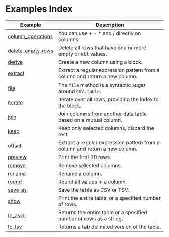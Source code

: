 # Examples Index

Example | Description
---|---
[column_operations](https://github.com/DannyBen/datamix/tree/master/examples/column_operations#column_operations) | You can use + - * and / directly on columns.
[delete_empty_rows](https://github.com/DannyBen/datamix/tree/master/examples/delete_empty_rows#delete_empty_rows) | Delete all rows that have one or more empty or `nil` values.
[derive](https://github.com/DannyBen/datamix/tree/master/examples/derive#derive) | Create a new column using a block. 
[extract](https://github.com/DannyBen/datamix/tree/master/examples/extract#extract) | Extract a regular expression pattern from a column and return a new column.
[file](https://github.com/DannyBen/datamix/tree/master/examples/file#file) | The `file` method is a syntactic sugar around `CSV.table`.
[iterate](https://github.com/DannyBen/datamix/tree/master/examples/iterate#iterate) | Iterate over all rows, providing the index to the block.
[join](https://github.com/DannyBen/datamix/tree/master/examples/join#join) | Join columns from another data table based on a mutual column.
[keep](https://github.com/DannyBen/datamix/tree/master/examples/keep#keep) | Keep only selected columns, discard the rest.
[offset](https://github.com/DannyBen/datamix/tree/master/examples/offset#offset) | Extract a regular expression pattern from a column and return a new column.
[preview](https://github.com/DannyBen/datamix/tree/master/examples/preview#preview) | Print the first 10 rows.
[remove](https://github.com/DannyBen/datamix/tree/master/examples/remove#remove) | Remove selected columns.
[rename](https://github.com/DannyBen/datamix/tree/master/examples/rename#rename) | Rename a column.
[round](https://github.com/DannyBen/datamix/tree/master/examples/round#round) | Round all values in a column.
[save_as](https://github.com/DannyBen/datamix/tree/master/examples/save_as#save_as) | Save the table as CSV or TSV.
[show](https://github.com/DannyBen/datamix/tree/master/examples/show#show) | Print the entire table, or a specified number of rows.
[to_ascii](https://github.com/DannyBen/datamix/tree/master/examples/to_ascii#to_ascii) | Returns the entire table or a specified number of rows as a string.
[to_tsv](https://github.com/DannyBen/datamix/tree/master/examples/to_tsv#to_tsv) | Returns a tab delimited version of the table.